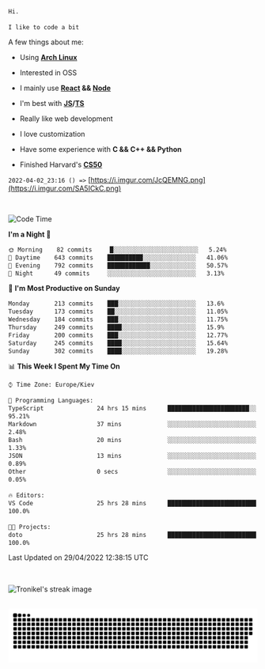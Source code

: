 ```
Hi.

I like to code a bit
```

A few things about me:

-   Using **[Arch Linux](https://archlinux.org/)**

-   Interested in OSS

-   I mainly use **[React](https://reactjs.org/) && [Node](https://nodejs.org/en/)**

-   I'm best with **[JS](https://www.javascript.com/)/[TS](https://www.typescriptlang.org/)**

-   Really like web development

-   I love customization

-   Have some experience with **C && C++ && Python**

-   Finished Harvard's **[CS50](https://cs50.harvard.edu)**

`2022-04-02_23:16 () =>` [https://i.imgur.com/JcQEMNG.png](https://i.imgur.com/SA5ICkC.png)

<br>

<!--START_SECTION:waka-->
![Code Time](http://img.shields.io/badge/Code%20Time-573%20hrs%2035%20mins-blue)

**I'm a Night 🦉** 

```text
🌞 Morning    82 commits     █░░░░░░░░░░░░░░░░░░░░░░░░   5.24% 
🌆 Daytime    643 commits    ██████████░░░░░░░░░░░░░░░   41.06% 
🌃 Evening    792 commits    ████████████░░░░░░░░░░░░░   50.57% 
🌙 Night      49 commits     ░░░░░░░░░░░░░░░░░░░░░░░░░   3.13%

```
📅 **I'm Most Productive on Sunday** 

```text
Monday       213 commits    ███░░░░░░░░░░░░░░░░░░░░░░   13.6% 
Tuesday      173 commits    ██░░░░░░░░░░░░░░░░░░░░░░░   11.05% 
Wednesday    184 commits    ███░░░░░░░░░░░░░░░░░░░░░░   11.75% 
Thursday     249 commits    ████░░░░░░░░░░░░░░░░░░░░░   15.9% 
Friday       200 commits    ███░░░░░░░░░░░░░░░░░░░░░░   12.77% 
Saturday     245 commits    ████░░░░░░░░░░░░░░░░░░░░░   15.64% 
Sunday       302 commits    ████░░░░░░░░░░░░░░░░░░░░░   19.28%

```


📊 **This Week I Spent My Time On** 

```text
⌚︎ Time Zone: Europe/Kiev

💬 Programming Languages: 
TypeScript               24 hrs 15 mins      ███████████████████████░░   95.21% 
Markdown                 37 mins             ░░░░░░░░░░░░░░░░░░░░░░░░░   2.48% 
Bash                     20 mins             ░░░░░░░░░░░░░░░░░░░░░░░░░   1.33% 
JSON                     13 mins             ░░░░░░░░░░░░░░░░░░░░░░░░░   0.89% 
Other                    0 secs              ░░░░░░░░░░░░░░░░░░░░░░░░░   0.05%

🔥 Editors: 
VS Code                  25 hrs 28 mins      █████████████████████████   100.0%

🐱‍💻 Projects: 
doto                     25 hrs 28 mins      █████████████████████████   100.0%

```


 Last Updated on 29/04/2022 12:38:15 UTC
<!--END_SECTION:waka-->

<br>

<p><img align="center" src="https://github-readme-streak-stats.herokuapp.com/?user=Tronikelis&theme=dark" alt="Tronikel's streak image" /></p>

<br>

<img title="" src="https://raw.githubusercontent.com/Tronikelis/Tronikelis/output/github-contribution-grid-snake.svg" alt="very cool snake thingey" data-align="left">
